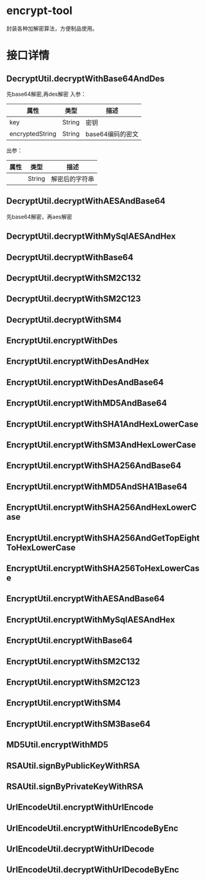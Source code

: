 # encrypt-tool
封装各种加解密算法，方便制品使用。

# 接口详情
## DecryptUtil.decryptWithBase64AndDes
先base64解密,再des解密
入参：

| 属性              | 类型     | 描述          |
|-----------------|--------|-------------|
| key             | String | 密钥          |
| encryptedString | String | base64编码的密文 |
出参：

| 属性 | 类型     | 描述      |
|----|--------|---------|
|    | String | 解密后的字符串 |

## DecryptUtil.decryptWithAESAndBase64
先base64解密，再aes解密

## DecryptUtil.decryptWithMySqlAESAndHex
## DecryptUtil.decryptWithBase64
## DecryptUtil.decryptWithSM2C132
## DecryptUtil.decryptWithSM2C123
## DecryptUtil.decryptWithSM4
## EncryptUtil.encryptWithDes
## EncryptUtil.encryptWithDesAndHex
## EncryptUtil.encryptWithDesAndBase64
## EncryptUtil.encryptWithMD5AndBase64
## EncryptUtil.encryptWithSHA1AndHexLowerCase
## EncryptUtil.encryptWithSM3AndHexLowerCase
## EncryptUtil.encryptWithSHA256AndBase64
## EncryptUtil.encryptWithMD5AndSHA1Base64
## EncryptUtil.encryptWithSHA256AndHexLowerCase
## EncryptUtil.encryptWithSHA256AndGetTopEightToHexLowerCase
## EncryptUtil.encryptWithSHA256ToHexLowerCase
## EncryptUtil.encryptWithAESAndBase64
## EncryptUtil.encryptWithMySqlAESAndHex
## EncryptUtil.encryptWithBase64
## EncryptUtil.encryptWithSM2C132
## EncryptUtil.encryptWithSM2C123
## EncryptUtil.encryptWithSM4
## EncryptUtil.encryptWithSM3Base64
## MD5Util.encryptWithMD5
## RSAUtil.signByPublicKeyWithRSA
## RSAUtil.signByPrivateKeyWithRSA
## UrlEncodeUtil.encryptWithUrlEncode
## UrlEncodeUtil.encryptWithUrlEncodeByEnc
## UrlEncodeUtil.decryptWithUrlDecode
## UrlEncodeUtil.decryptWithUrlDecodeByEnc